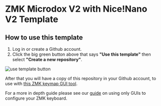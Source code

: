 # ZMK Microdox V2 with Nice!Nano V2 Template

## How to use this template
1. Log in or create a Github account.
2. Click the big green button above that says **"Use this template"**
then select **"Create a new repository"**.

![use template button](https://images.boardsource.xyz/Screenshot%202023-10-20%20115310.png)

After that you will have a copy of this repository in your Github account,
to use with [this ZMK keymap GUI tool](https://nickcoutsos.github.io/keymap-editor/).

For a more in depth guide please see our [guide](https://www.boardsource.xyz/docs/guides-zmkgui) on using only GUIs to configure your ZMK keyboard.

